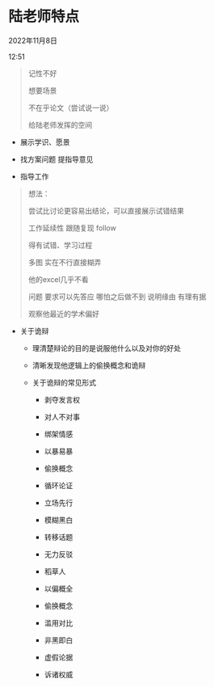 # 陆老师特点


2022年11月8日

12:51

 

> 记性不好
>
> 想要场景
>
> 不在乎论文（尝试说一说）
>
>  
>
> 给陆老师发挥的空间

-   展示学识、愿景

-   找方案问题 提指导意见

-   指导工作

>  
>
> 想法：
>
> 尝试比讨论更容易出结论，可以直接展示试错结果
>
> 工作延续性 跟随复现 follow
>
> 得有试错、学习过程
>
>  
>
>  
>
> 多图 实在不行直接糊弄
>
> 他的excel几乎不看
>
> 问题 要求可以先答应 哪怕之后做不到 说明缘由 有理有据
>
>  
>
> 观察他最近的学术偏好

-   关于诡辩

    -   理清楚辩论的目的是说服他什么以及对你的好处

    -   清晰发现他逻辑上的偷换概念和诡辩

    -   关于诡辩的常见形式

        -   剥夺发言权

        -   对人不对事

        -   绑架情感

        -   以暴易暴

        -   偷换概念

        -   循环论证

        -   立场先行

        -   模糊黑白

        -   转移话题

        -   无力反驳

        -   稻草人

        -   以偏概全

        -   偷换概念

        -   滥用对比

        -   非黑即白

        -   虚假论据

        -   诉诸权威
